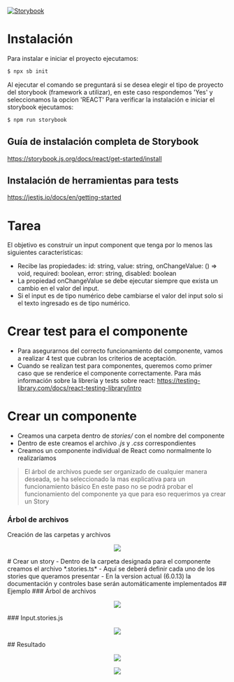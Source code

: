 [![Storybook](https://user-images.githubusercontent.com/321738/63501763-88dbf600-c4cc-11e9-96cd-94adadc2fd72.png)](https://storybook.js.org/)
# Instalación
Para instalar e iniciar el proyecto ejecutamos:
```bash
$ npx sb init
```
Al ejecutar el comando se preguntará si se desea elegir el tipo de proyecto del storybook (framework a utilizar), en este caso respondemos 'Yes' y seleccionamos la opcion 'REACT'
Para verificar la instalación e iniciar el storybook ejecutamos:
```bash
$ npm run storybook
```
## Guía de instalación completa de Storybook
https://storybook.js.org/docs/react/get-started/install
## Instalación de herramientas para tests
https://jestjs.io/docs/en/getting-started
# Tarea
El objetivo es construir un input component que tenga por lo menos las siguientes características:
 - Recibe las propiedades: id: string, value: string, onChangeValue: () => void, required: boolean, error: string, disabled: boolean
 - La propiedad onChangeValue se debe ejecutar siempre que exista un cambio en el valor del input.
 - Si el input es de tipo numérico debe cambiarse el valor del input solo si el texto ingresado es de tipo numérico.
# Crear test para el componente
 - Para asegurarnos del correcto funcionamiento del componente, vamos a realizar 4 test que cubran los criterios de aceptación.
 - Cuando se realizan test para componentes, queremos como primer caso que se renderice el componente correctamente.
Para más información sobre la librería y tests sobre react:
https://testing-library.com/docs/react-testing-library/intro
# Crear un componente
 - Creamos una carpeta dentro de *stories/* con el nombre del componente
 - Dentro de este creamos el archivo *.js* y *.css* correspondientes
 - Creamos un componente individual de React como normalmente lo realizaríamos
> El árbol de archivos puede ser organizado de cualquier manera deseada, se ha seleccionado la mas explicativa para un funcionamiento básico
> En este paso no se podrá probar el funcionamiento del componente ya que para eso requerimos ya crear un Story
### Árbol de archivos
Creación de las carpetas y archivos
<p align="center">
  <img src="./tutorial-assets/files-component.png" />
</p>
# Crear un story
  - Dentro de la carpeta designada para el componente creamos el archivo *.stories.ts*
    - Aquí se deberá definir cada uno de los stories que queramos presentar
    - En la version actual (6.0.13) la documentación y controles base serán automáticamente implementados
## Ejemplo
### Árbol de archivos
<p align="center">
  <img src="./tutorial-assets/files-stories.png" />
</p>
### Input.stories.js
<p align="center">
  <img src="./tutorial-assets/code-stories.png" />
</p>
## Resultado
<p align="center">
  <img src="./tutorial-assets/result-1.png" />
</p>
<p align="center">
  <img src="./tutorial-assets/result-2.png" />
</p>